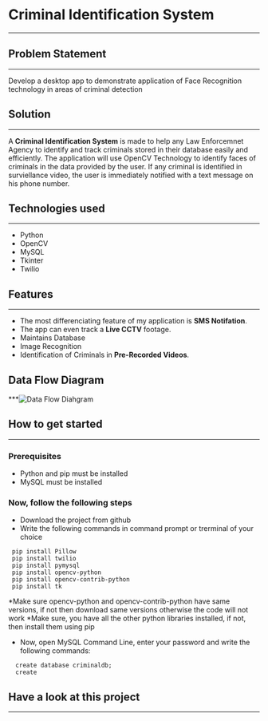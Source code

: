 # Criminal Identification System
***
## Problem Statement
***
Develop a desktop app to demonstrate application of Face Recognition technology in areas of criminal detection

## Solution
***
A **Criminal Identification System** is made to help any Law Enforcemnet Agency to identify and track criminals stored in their database easily and efficiently.
The application will use OpenCV Technology to identify faces of criminals in the data provided by the user. If any criminal is identified in surviellance video, the user is immediately notified with a text message on his phone number.

## Technologies used
***
- Python
- OpenCV
- MySQL
- Tkinter
- Twilio

## Features
***
- The most differenciating feature of my application is **SMS Notifation**.
- The app can even track a **Live CCTV** footage.
- Maintains Database
- Image Recognition
- Identification of Criminals in **Pre-Recorded Videos**.

## Data Flow Diagram
***![Data Flow Diahgram](https://user-images.githubusercontent.com/69694356/171285517-82c94401-b59d-4061-9df6-333dd3d8ac01.png)

## How to get started
***
### Prerequisites
- Python and pip must be installed
- MySQL must be installed

### Now, follow the following steps
- Download the project from github
- Write the following commands in command prompt or trerminal of your choice
 ```
  pip install Pillow
  pip install twilio
  pip install pymysql
  pip install opencv-python
  pip install opencv-contrib-python
  pip install tk
```
  *Make sure opencv-python and opencv-contrib-python have same versions, if not then download same versions otherwise the code will not work
  *Make sure, you have all the other python libraries installed, if not, then install them using pip
- Now, open MySQL Command Line, enter your password and write the following commands:
```
  create database criminaldb;
  create
```

## Have a look at this project
***




